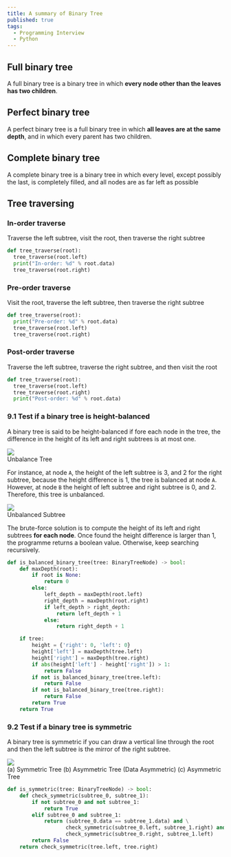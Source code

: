 ```yaml
---
title: A summary of Binary Tree
published: true
tags:
  - Programming Interview
  - Python
---
```


## Full binary tree

A full binary tree is a binary tree in which **every node other than the leaves has two children**.

<div id="full_binary_tree"></div>

<!--more-->

## Perfect binary tree

A perfect binary tree is a full binary tree in which **all leaves are at the same depth**, and in which every parent has two children.

<div id="perfect_binary_tree"></div>

## Complete binary tree

A complete binary tree is a binary tree in which every level, except possibly the last, is completely filled, and all nodes are as far left as possible

<div id="complete_binary_tree"></div>

## Tree traversing

<div id="example_tree"></div>

### In-order traverse

Traverse the left subtree, visit the root, then traverse the right subtree

```python
def tree_traverse(root):
  tree_traverse(root.left)
  print("In-order: %d" % root.data)
  tree_traverse(root.right)
```

### Pre-order traverse

Visit the root, traverse the left subtree, then traverse the right subtree

```python
def tree_traverse(root):
  print("Pre-order: %d" % root.data)
  tree_traverse(root.left)
  tree_traverse(root.right)
```

### Post-order traverse

Traverse the left subtree, traverse the right subtree, and then visit the root

```python
def tree_traverse(root):
  tree_traverse(root.left)
  tree_traverse(root.right)
  print("Post-order: %d" % root.data)
```

### 9.1 Test if a binary tree is height-balanced

A binary tree is said to be height-balanced if fore each node in the tree, the difference in the height of its left and right subtrees is at most one.

<div class="card mb-3">
    <img class="card-img-top" src="{{ site.baseurl }}/assets/img/2020-05-22-binary-tree/unbalanced_tree-1.svg"/>
    <div class="card-body bg-light">
        <div class="card-text">
            Unbalance Tree
        </div>
    </div>
</div>

For instance, at node `A`, the height of the left subtree is 3, and 2 for the right subtree, because the height difference is 1, the tree is balanced at node `A`. However, at node `B` the height of left subtree and right subtree is 0, and 2. Therefore, this tree is unbalanced.

<div class="card mb-3">
    <img class="card-img-top" src="{{ site.baseurl }}/assets/img/2020-05-22-binary-tree/unbalanced_tree-2.svg"/>
    <div class="card-body bg-light">
        <div class="card-text">
            Unbalanced Subtree
        </div>
    </div>
</div>

The brute-force solution is to compute the height of its left and right subtrees **for each node**. Once found the height difference is larger than 1, the programme returns a boolean value. Otherwise, keep searching recursively.

```python
def is_balanced_binary_tree(tree: BinaryTreeNode) -> bool:
    def maxDepth(root):
        if root is None:
            return 0
        else:
            left_depth = maxDepth(root.left)
            right_depth = maxDepth(root.right)
            if left_depth > right_depth:
                return left_depth + 1
            else:
                return right_depth + 1

    if tree:
        height = {'right': 0, 'left': 0}
        height['left'] = maxDepth(tree.left)
        height['right'] = maxDepth(tree.right)
        if abs(height['left'] - height['right']) > 1:
            return False
        if not is_balanced_binary_tree(tree.left):
            return False
        if not is_balanced_binary_tree(tree.right):
            return False
        return True
    return True
```

### 9.2 Test if a binary tree is symmetric

A binary tree is symmetric if you can draw a vertical line through the root and then the left subtree is the mirror of the right subtree.

<div class="card mb-3">
    <img class="card-img-top" src="{{ site.baseurl }}/assets/img/2020-05-22-binary-tree/symmetric_tree.svg"/>
    <div class="card-body bg-light">
        <div class="card-text">
            (a) Symmetric Tree (b) Asymmetric Tree (Data Asymmetric) (c) Asymmetric Tree
        </div>
    </div>
</div>

```python
def is_symmetric(tree: BinaryTreeNode) -> bool:
    def check_symmetric(subtree_0, subtree_1):
        if not subtree_0 and not subtree_1:
            return True
        elif subtree_0 and subtree_1:
            return (subtree_0.data == subtree_1.data) and \
                   check_symmetric(subtree_0.left, subtree_1.right) and \
                   check_symmetric(subtree_0.right, subtree_1.left)
        return False
    return check_symmetric(tree.left, tree.right)
```

<script type="module">
import {
  build_binary_tree,
  tree_traversal,
  tree_to_d3stratify,
  CreateBinaryTreeGraph,
} from "/eugene-notes/assets/demo/js/binarytree.js";

var width = 420;
var padding = 30;

// Full binary tree, Perfect binary tree, Complete binary tree



var full_binary_root = d3.stratify()([
  {id: "1"},
  {id: "2" , parentId: "1"},
  {id: "3", parentId: "1"},
  {id: "4" , parentId: "2"},
  {id: "5" , parentId: "2"},
  {id: "6", parentId: "4"},
  {id: "7", parentId: "4"},
]);

var perfect_binary_root = d3.stratify()(
  tree_to_d3stratify(
    build_binary_tree([1, 2, 3, 4, 5, 6, 7]),));

var complete_binary_root = d3.stratify()(
  tree_to_d3stratify(
    build_binary_tree([1, 2, 3, 4, 5, 6, 7, 8, 9, 10])));

var non_balanced_tree_root = d3.stratify()(
  tree_to_d3stratify(
    build_binary_tree([1, 2, 3, null, 5, 6, null, null, 9])
  ));

// Tree Traverse 
var example_root = d3.stratify()([
  {id: "A"},
  {id: "B" , parentId: "A"},
  {id: "C", parentId: "B"},
  {id: "D" , parentId: "C"},
  {id: "E" , parentId: "C"},
  {id: "F", parentId: "B"},
  {id: "null", parentId: "F"},
  {id: "G", parentId: "F"},
  {id: "H", parentId: "G"},
  {id: "null", parentId: "G"},
  {id: "I", parentId: "A"},
  {id: "J", parentId: "I"},
  {id: "null", parentId: "J"},
  {id: "K", parentId: "J"},
  {id: "L", parentId: "K"},
  {id: "null", parentId: "L"},
  {id: "M", parentId: "L"},
  {id: "N", parentId: "K"},
  {id: "O", parentId: "I"},
  {id: "P", parentId: "O"},
]);

var non_balanced_tree_root = d3.stratify()([
      { id: "A" },
      { id: "B", parentId: "A" },
      { id: "C", parentId: "A" },
      { id: "null", parentId: "B" },
      { id: "D", parentId: "B" },
      { id: "null", parentId: "D" },
      { id: "E", parentId: "D" },
      { id: "F", parentId: "C" },
      { id: "null", parentId: "C" },
    ]);

CreateBinaryTreeGraph(full_binary_root, width, $("#full_binary_tree")[0]);
CreateBinaryTreeGraph(perfect_binary_root, width, $("#perfect_binary_tree")[0]);
CreateBinaryTreeGraph(complete_binary_root, width, $("#complete_binary_tree")[0]);
CreateBinaryTreeGraph(example_root, width, $("#example_tree")[0], 40, 50);


</script>

